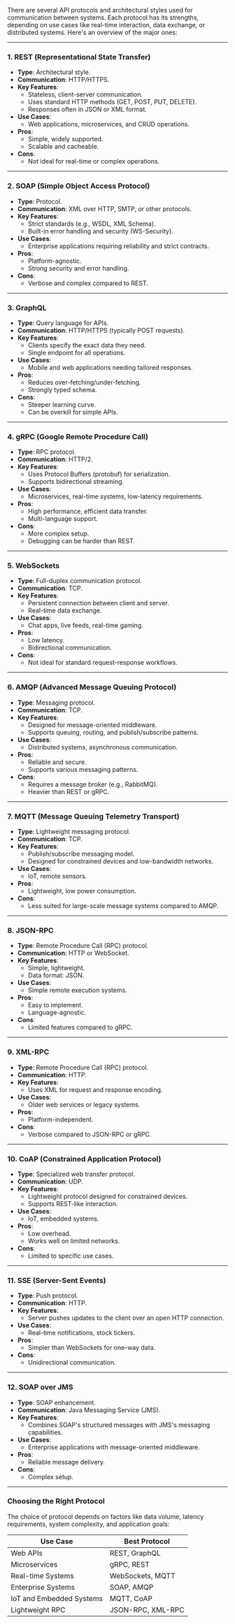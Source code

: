 There are several API protocols and architectural styles used for communication between systems. Each protocol has its strengths, depending on use cases like real-time interaction, data exchange, or distributed systems. Here's an overview of the major ones:

---

### **1. REST (Representational State Transfer)**
   - **Type**: Architectural style.
   - **Communication**: HTTP/HTTPS.
   - **Key Features**:
     - Stateless, client-server communication.
     - Uses standard HTTP methods (GET, POST, PUT, DELETE).
     - Responses often in JSON or XML format.
   - **Use Cases**:
     - Web applications, microservices, and CRUD operations.
   - **Pros**:
     - Simple, widely supported.
     - Scalable and cacheable.
   - **Cons**:
     - Not ideal for real-time or complex operations.

---

### **2. SOAP (Simple Object Access Protocol)**
   - **Type**: Protocol.
   - **Communication**: XML over HTTP, SMTP, or other protocols.
   - **Key Features**:
     - Strict standards (e.g., WSDL, XML Schema).
     - Built-in error handling and security (WS-Security).
   - **Use Cases**:
     - Enterprise applications requiring reliability and strict contracts.
   - **Pros**:
     - Platform-agnostic.
     - Strong security and error handling.
   - **Cons**:
     - Verbose and complex compared to REST.

---

### **3. GraphQL**
   - **Type**: Query language for APIs.
   - **Communication**: HTTP/HTTPS (typically POST requests).
   - **Key Features**:
     - Clients specify the exact data they need.
     - Single endpoint for all operations.
   - **Use Cases**:
     - Mobile and web applications needing tailored responses.
   - **Pros**:
     - Reduces over-fetching/under-fetching.
     - Strongly typed schema.
   - **Cons**:
     - Steeper learning curve.
     - Can be overkill for simple APIs.

---

### **4. gRPC (Google Remote Procedure Call)**
   - **Type**: RPC protocol.
   - **Communication**: HTTP/2.
   - **Key Features**:
     - Uses Protocol Buffers (protobuf) for serialization.
     - Supports bidirectional streaming.
   - **Use Cases**:
     - Microservices, real-time systems, low-latency requirements.
   - **Pros**:
     - High performance, efficient data transfer.
     - Multi-language support.
   - **Cons**:
     - More complex setup.
     - Debugging can be harder than REST.

---

### **5. WebSockets**
   - **Type**: Full-duplex communication protocol.
   - **Communication**: TCP.
   - **Key Features**:
     - Persistent connection between client and server.
     - Real-time data exchange.
   - **Use Cases**:
     - Chat apps, live feeds, real-time gaming.
   - **Pros**:
     - Low latency.
     - Bidirectional communication.
   - **Cons**:
     - Not ideal for standard request-response workflows.

---

### **6. AMQP (Advanced Message Queuing Protocol)**
   - **Type**: Messaging protocol.
   - **Communication**: TCP.
   - **Key Features**:
     - Designed for message-oriented middleware.
     - Supports queuing, routing, and publish/subscribe patterns.
   - **Use Cases**:
     - Distributed systems, asynchronous communication.
   - **Pros**:
     - Reliable and secure.
     - Supports various messaging patterns.
   - **Cons**:
     - Requires a message broker (e.g., RabbitMQ).
     - Heavier than REST or gRPC.

---

### **7. MQTT (Message Queuing Telemetry Transport)**
   - **Type**: Lightweight messaging protocol.
   - **Communication**: TCP.
   - **Key Features**:
     - Publish/subscribe messaging model.
     - Designed for constrained devices and low-bandwidth networks.
   - **Use Cases**:
     - IoT, remote sensors.
   - **Pros**:
     - Lightweight, low power consumption.
   - **Cons**:
     - Less suited for large-scale message systems compared to AMQP.

---

### **8. JSON-RPC**
   - **Type**: Remote Procedure Call (RPC) protocol.
   - **Communication**: HTTP or WebSocket.
   - **Key Features**:
     - Simple, lightweight.
     - Data format: JSON.
   - **Use Cases**:
     - Simple remote execution systems.
   - **Pros**:
     - Easy to implement.
     - Language-agnostic.
   - **Cons**:
     - Limited features compared to gRPC.

---

### **9. XML-RPC**
   - **Type**: Remote Procedure Call (RPC) protocol.
   - **Communication**: HTTP.
   - **Key Features**:
     - Uses XML for request and response encoding.
   - **Use Cases**:
     - Older web services or legacy systems.
   - **Pros**:
     - Platform-independent.
   - **Cons**:
     - Verbose compared to JSON-RPC or gRPC.

---

### **10. CoAP (Constrained Application Protocol)**
   - **Type**: Specialized web transfer protocol.
   - **Communication**: UDP.
   - **Key Features**:
     - Lightweight protocol designed for constrained devices.
     - Supports REST-like interaction.
   - **Use Cases**:
     - IoT, embedded systems.
   - **Pros**:
     - Low overhead.
     - Works well on limited networks.
   - **Cons**:
     - Limited to specific use cases.

---

### **11. SSE (Server-Sent Events)**
   - **Type**: Push protocol.
   - **Communication**: HTTP.
   - **Key Features**:
     - Server pushes updates to the client over an open HTTP connection.
   - **Use Cases**:
     - Real-time notifications, stock tickers.
   - **Pros**:
     - Simpler than WebSockets for one-way data.
   - **Cons**:
     - Unidirectional communication.

---

### **12. SOAP over JMS**
   - **Type**: SOAP enhancement.
   - **Communication**: Java Messaging Service (JMS).
   - **Key Features**:
     - Combines SOAP's structured messages with JMS's messaging capabilities.
   - **Use Cases**:
     - Enterprise applications with message-oriented middleware.
   - **Pros**:
     - Reliable message delivery.
   - **Cons**:
     - Complex setup.

---

### Choosing the Right Protocol
The choice of protocol depends on factors like data volume, latency requirements, system complexity, and application goals:

| **Use Case**               | **Best Protocol**               |
|----------------------------|---------------------------------|
| Web APIs                   | REST, GraphQL                 |
| Microservices              | gRPC, REST                    |
| Real-time Systems          | WebSockets, MQTT              |
| Enterprise Systems         | SOAP, AMQP                    |
| IoT and Embedded Systems   | MQTT, CoAP                    |
| Lightweight RPC            | JSON-RPC, XML-RPC             |

